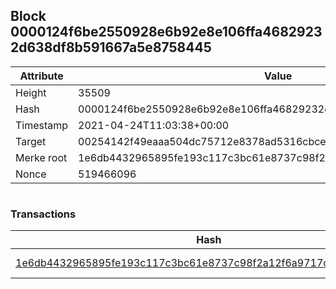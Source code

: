 ## Block 0000124f6be2550928e6b92e8e106ffa46829232d638df8b591667a5e8758445

Attribute | Value
--- | ---
Height | 35509
Hash | 0000124f6be2550928e6b92e8e106ffa46829232d638df8b591667a5e8758445
Timestamp | 2021-04-24T11:03:38+00:00
Target | 00254142f49eaaa504dc75712e8378ad5316cbcead634704b3734b6271167cc4
Merke root | 1e6db4432965895fe193c117c3bc61e8737c98f2a12f6a9717cf78cbaebdcfcb
Nonce | 519466096

```

```

### Transactions

Hash | Amount
--- | ---
[1e6db4432965895fe193c117c3bc61e8737c98f2a12f6a9717cf78cbaebdcfcb](1e6db4432965895fe193c117c3bc61e8737c98f2a12f6a9717cf78cbaebdcfcb.md) | 10.00000000 SKEPTI 
